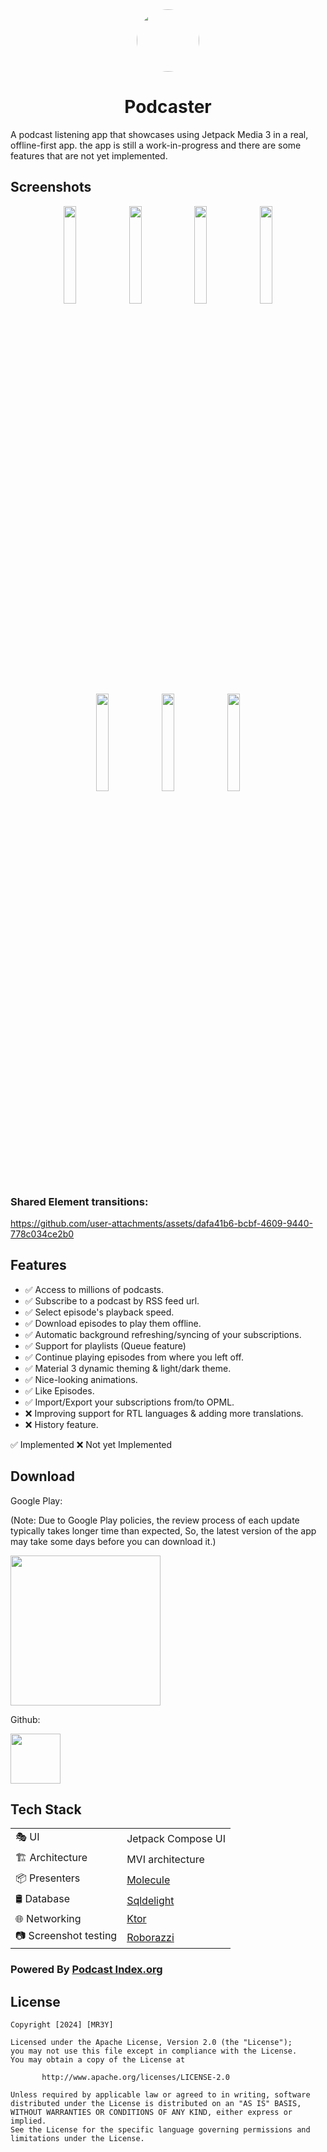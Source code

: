 <div align="center">
  <img style="border-radius: 50%" src="https://github.com/mr3y-the-programmer/Podcaster/assets/26522145/6d9a6bd5-3056-4cf7-bd23-6519354a72d4" width="100px">
  <h1>Podcaster</h1>
</div>

A podcast listening app that showcases using Jetpack Media 3 in a real, offline-first app.
the app is still a work-in-progress and there are some features that are not yet implemented.

## Screenshots
<p align="center">
  <img src="https://github.com/user-attachments/assets/6f9ed9f5-0bcf-4925-8b45-830aa7448141" width="20%" />
  <img src="https://github.com/user-attachments/assets/b9d2fa6d-238b-4359-97fb-dca04101176a" width="20%" />
  <img src="https://github.com/user-attachments/assets/db89d4c9-1cf2-436c-8278-9a976646d1aa" width="20%" />
  <img src="https://github.com/user-attachments/assets/8a01338c-c34c-4036-a517-a43eaa7d29dc" width="20%" />
  <img src="https://github.com/user-attachments/assets/13a651d5-9403-4230-8da1-43454d7d8972" width="20%" />
  <img src="https://github.com/user-attachments/assets/c4ad1e4a-7ee2-419f-898b-7ac31fc11115" width="20%" />
  <img src="https://github.com/user-attachments/assets/ff1e3f74-9ce7-44db-b957-109c846f8f6f" width="20%" />
</p>

### Shared Element transitions:
https://github.com/user-attachments/assets/dafa41b6-bcbf-4609-9440-778c034ce2b0

## Features
- ✅ Access to millions of podcasts.
- ✅ Subscribe to a podcast by RSS feed url.
- ✅ Select episode's playback speed.
- ✅ Download episodes to play them offline.
- ✅ Automatic background refreshing/syncing of your subscriptions.
- ✅ Support for playlists (Queue feature)
- ✅ Continue playing episodes from where you left off.
- ✅ Material 3 dynamic theming & light/dark theme.
- ✅ Nice-looking animations.
- ✅ Like Episodes.
- ✅ Import/Export your subscriptions from/to OPML.
- ❌ Improving support for RTL languages & adding more translations.
- ❌ History feature.


✅ Implemented     ❌ Not yet Implemented

## Download
Google Play: 

(Note: Due to Google Play policies, the review process of each update typically takes longer time than expected, So, the latest version of the app may take some days before you can download it.) 

<a href="https://play.google.com/store/apps/details?id=com.mr3y.podcaster" target="_blank">
<img src="https://play.google.com/intl/en_gb/badges/static/images/badges/en_badge_web_generic.png" width=240 />
</a>

Github:
    
<a href="https://github.com/mr3y-the-programmer/Podcaster/releases/latest"><img src="https://raw.githubusercontent.com/andOTP/andOTP/master/assets/badges/get-it-on-github.png" height="80"></a>

## Tech Stack
|                 |                                                |
|-----------------|------------------------------------------------|
| 🎭 UI           | Jetpack Compose UI                             |
| 🏗️ Architecture | MVI architecture                               |
| 📦 Presenters   | [Molecule](https://github.com/cashapp/molecule)                                   |
| 🛢 Database     | [Sqldelight](https://github.com/cashapp/sqldelight) |
| 🌐 Networking   | [Ktor](https://github.com/ktorio/ktor) |
| 📷 Screenshot testing | [Roborazzi](https://github.com/takahirom/roborazzi) |

### Powered By [Podcast Index.org](https://podcastindex.org/)

## License
```
Copyright [2024] [MR3Y]

Licensed under the Apache License, Version 2.0 (the "License");
you may not use this file except in compliance with the License.
You may obtain a copy of the License at

       http://www.apache.org/licenses/LICENSE-2.0

Unless required by applicable law or agreed to in writing, software
distributed under the License is distributed on an "AS IS" BASIS,
WITHOUT WARRANTIES OR CONDITIONS OF ANY KIND, either express or implied.
See the License for the specific language governing permissions and
limitations under the License.
```
